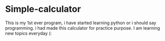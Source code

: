 # Simple-calculator
This is my 1st ever program, i have started learning python or i should say programming.
i had made this calculator for practice purpose. I am learning new topics everyday (:
